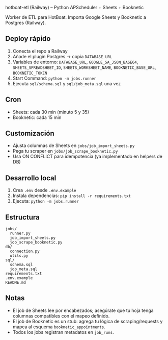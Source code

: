 hotboat-etl (Railway) – Python APScheduler + Sheets + Booknetic

Worker de ETL para HotBoat. Importa Google Sheets y Booknetic a Postgres (Railway).

## Deploy rápido
1. Conecta el repo a Railway
2. Añade el plugin Postgres → copia `DATABASE_URL`
3. Variables de entorno: `DATABASE_URL`, `GOOGLE_SA_JSON_BASE64`, `SHEETS_SPREADSHEET_ID`, `SHEETS_WORKSHEET_NAME`, `BOOKNETIC_BASE_URL`, `BOOKNETIC_TOKEN`
4. Start Command: `python -m jobs.runner`
5. Ejecuta `sql/schema.sql` y `sql/job_meta.sql` una vez

## Cron
- Sheets: cada 30 min (minuto 5 y 35)
- Booknetic: cada 15 min

## Customización
- Ajusta columnas de Sheets en `jobs/job_import_sheets.py`
- Pega tu scraper en `jobs/job_scrape_booknetic.py`
- Usa ON CONFLICT para idempotencia (ya implementado en helpers de DB)

## Desarrollo local
1. Crea `.env` desde `.env.example`
2. Instala dependencias: `pip install -r requirements.txt`
3. Ejecuta: `python -m jobs.runner`

## Estructura
```
jobs/
  runner.py
  job_import_sheets.py
  job_scrape_booknetic.py
db/
  connection.py
  utils.py
sql/
  schema.sql
  job_meta.sql
requirements.txt
.env.example
README.md
```

## Notas
- El job de Sheets lee por encabezados; asegúrate que tu hoja tenga columnas compatibles con el mapeo definido.
- El job de Booknetic es un stub: agrega tu lógica de scraping/requests y mapea al esquema `booknetic_appointments`.
- Todos los jobs registran metadatos en `job_runs`.


